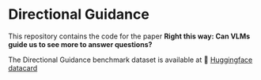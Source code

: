 # Directional Guidance


This repository contains the code for the paper **Right this way: Can VLMs guide us to see more to answer questions?**

The Directional Guidance benchmark dataset is available at 🤗 [Huggingface datacard](https://huggingface.co/datasets/LeoLee7/Directional_Guidance)

